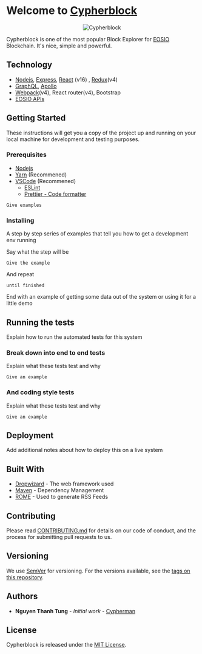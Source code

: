 # Welcome to [Cypherblock](https://www.cypherblock.io)

<p align="center">
  <img alt="Cypherblock" src="https://www.cypherblock.io/header_pro1.png">
</p>

Cypherblock is one of the most popular Block Explorer for [EOSIO](https://github.com/EOSIO/eos)  Blockchain. It's nice, simple and powerful. 

## Technology 

* [Nodejs](https://nodejs.org/en/), [Express](https://expressjs.com/), [React](https://reactjs.org/) (v16) , [Redux](https://redux.js.org/)(v4)
* [GraphQL](https://graphql.org/), [Apollo](https://www.apollographql.com/)
* [Webpack](https://webpack.js.org/)(v4), React router(v4), Bootstrap
* [EOSIO APIs](https://developers.eos.io/)

## Getting Started

These instructions will get you a copy of the project up and running on your local machine for development and testing purposes. 

### Prerequisites

* [Nodejs](https://nodejs.org/en/)
* [Yarn](https://yarnpkg.com/en/docs/install) (Recommened)
* [VSCode](https://code.visualstudio.com/) (Recommened)
  * [ESLint](https://github.com/Microsoft/vscode-eslint)
  * [Prettier - Code formatter](https://github.com/prettier/prettier-vscode)

```
Give examples
```

### Installing

A step by step series of examples that tell you how to get a development env running

Say what the step will be

```
Give the example
```

And repeat

```
until finished
```

End with an example of getting some data out of the system or using it for a little demo

## Running the tests

Explain how to run the automated tests for this system

### Break down into end to end tests

Explain what these tests test and why

```
Give an example
```

### And coding style tests

Explain what these tests test and why

```
Give an example
```

## Deployment

Add additional notes about how to deploy this on a live system

## Built With

- [Dropwizard](http://www.dropwizard.io/1.0.2/docs/) - The web framework used
- [Maven](https://maven.apache.org/) - Dependency Management
- [ROME](https://rometools.github.io/rome/) - Used to generate RSS Feeds

## Contributing

Please read [CONTRIBUTING.md](https://gist.github.com/PurpleBooth/b24679402957c63ec426) for details on our code of conduct, and the process for submitting pull requests to us.

## Versioning

We use [SemVer](http://semver.org/) for versioning. For the versions available, see the [tags on this repository](https://github.com/your/project/tags).

## Authors

- **Nguyen Thanh Tung** - _Initial work_ - [Cypherman](https://github.com/Cypherman1)

## License

Cypherblock is released under the [MIT License](LICENSE.md).

